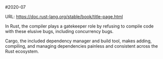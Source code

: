 #2020-07

URL: https://doc.rust-lang.org/stable/book/title-page.html

In Rust, the compiler plays a gatekeeper role by refusing to compile code with these elusive bugs, including concurrency bugs. 

Cargo, the included dependency manager and build tool, makes adding, compiling, and managing dependencies painless and consistent across the Rust ecosystem.

